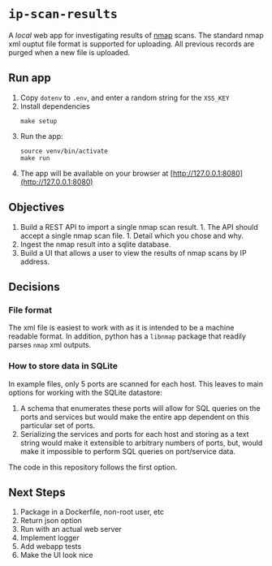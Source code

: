 # `ip-scan-results`

A *local* web app for investigating results of [nmap](https://nmap.org) scans.  The
standard nmap xml ouptut file format is supported for uploading.  All previous records
are purged when a new file is uploaded.

## Run app

1.  Copy `dotenv` to `.env`, and enter a random string for the `XSS_KEY`
1.  Install dependencies
    ```
    make setup
    ```
1.  Run the app:
    ```
    source venv/bin/activate
    make run
    ```
1.  The app will be available on your browser at [http://127.0.0.1:8080](http://127.0.0.1:8080)

## Objectives

  1. Build a REST API to import a single nmap scan result.
    1. The API should accept a single nmap scan file.
    1. Detail which you chose and why.
  1. Ingest the nmap result into a sqlite database.
  1. Build a UI that allows a user to view the results of nmap scans by IP address.


## Decisions

### File format

The xml file is easiest to work with as it is intended to be a machine readable
format.  In addition, python has a `libnmap` package that readily parses `nmap`
xml outputs.

### How to store data in SQLite

In example files, only 5 ports are scanned for each host.  This leaves to main
options for working with the SQLite datastore:

1.  A schema that enumerates these ports will allow for SQL queries on the
    ports and services but would make the entire app dependent on this particular
    set of ports.
1.  Serializing the services and ports for each host and storing as a text string
    would make it extensible to arbitrary numbers of ports, but, would make it
    impossible to perform SQL queries on port/service data.

The code in this repository follows the first option.

## Next Steps

1. Package in a Dockerfile, non-root user, etc
1. Return json option
1. Run with an actual web server
1. Implement logger
1. Add webapp tests
1. Make the UI look nice
